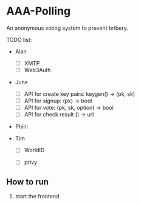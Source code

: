 # AAA-Polling
An anonymous voting system to prevent bribery.

TODO list:
- Alan
  - [ ] XMTP
  - [ ] Web3Auth
- June
  - [ ] API for create key pairs: keygen() -> (pk, sk)
  - [ ] API for signup: (pk) -> bool 
  - [ ] API for vote: (pk, sk, option) -> bool
  - [ ] API for check result () -> url
- Phini

- Tim
  - [ ] WorldID
  - [ ] privy


## How to run 

1. start the frontend
```

